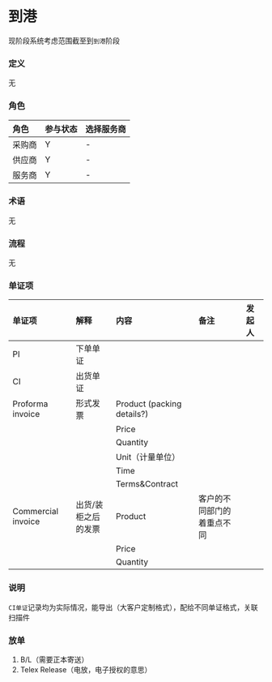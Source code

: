 # 到港

现阶段系统考虑范围截至到`到港`阶段

### 定义

无

### 角色

| 角色 | 参与状态 | 选择服务商 |
| :--- | :--- | :--- |
| 采购商 | Y | - |
| 供应商 | Y | - |
| 服务商 | Y | - |

### 术语

无

### 流程

无

### 单证项

| 单证项 | 解释 | 内容 | 备注 | 发起人 |
| :--- | :--- | :--- | :--- | :--- |
| PI | 下单单证 |  |  |  |
| CI | 出货单证 |  |  |  |
| Proforma invoice | 形式发票 | Product \(packing details?\) |  |  |
|  |  | Price |  |  |
|  |  | Quantity |  |  |
|  |  | Unit（计量单位） |  |  |
|  |  | Time |  |  |
|  |  | Terms&Contract |  |  |
| Commercial invoice | 出货/装柜之后的发票 | Product | 客户的不同部门的着重点不同 |  |
|  |  | Price |  |  |
|  |  | Quantity |  |  |

### 说明

`CI单证`记录均为实际情况，能导出（大客户定制格式），配给不同单证格式，关联扫描件

### 放单

1. B/L（需要正本寄送）
2. Telex Release（电放，电子授权的意思）



